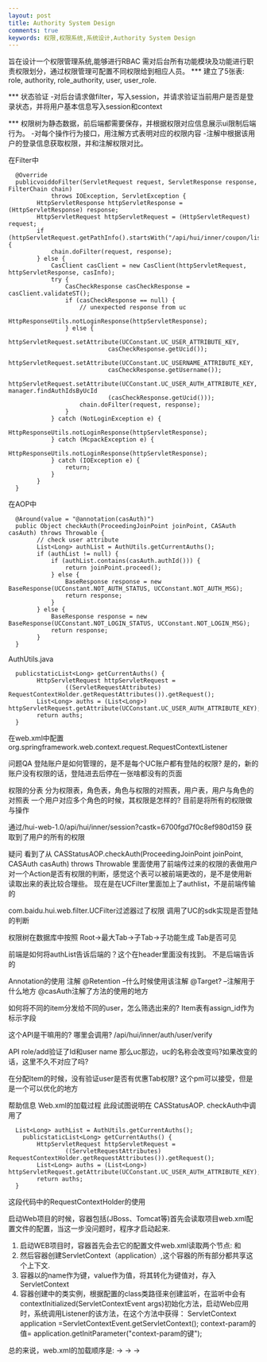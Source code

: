 ```yaml
---
layout: post
title: Authority System Design
comments: true
keywords: 权限,权限系统,系统设计,Authority System Design
---
```


旨在设计一个权限管理系统,能够进行RBAC
需对后台所有功能模块及功能进行职责权限划分，通过权限管理可配置不同权限给到相应人员。
*** 建立了5张表: role, authority, role_authority, user, user_role.

*** 状态验证
  -对后台请求做filter，写入session，并请求验证当前用户是否是登录状态，并将用户基本信息写入session和context
  
*** 权限树为静态数据，前后端都需要保存，并根据权限对应信息展示ui限制后端行为。
  -对每个操作行为接口，用注解方式表明对应的权限内容
  -注解中根据该用户的登录信息获取权限，并和注解权限对比。


在Filter中

```
  @Override
  publicvoiddoFilter(ServletRequest request, ServletResponse response, FilterChain chain)
            throws IOException, ServletException {
        HttpServletResponse httpServletResponse = (HttpServletResponse) response;
        HttpServletRequest httpServletRequest = (HttpServletRequest) request;
        if (httpServletRequest.getPathInfo().startsWith("/api/hui/inner/coupon/list")) {
            chain.doFilter(request, response);
        } else {
            CasClient casClient = new CasClient(httpServletRequest, httpServletResponse, casInfo);
            try {
                CasCheckResponse casCheckResponse = casClient.validateST();
                if (casCheckResponse == null) {
                    // unexpected response from uc
                    HttpResponseUtils.notLoginResponse(httpServletResponse);
                } else {
                    httpServletRequest.setAttribute(UCConstant.UC_USER_ATTRIBUTE_KEY,
                            casCheckResponse.getUcid());
                    httpServletRequest.setAttribute(UCConstant.UC_USERNAME_ATTRIBUTE_KEY,
                            casCheckResponse.getUsername());
                    httpServletRequest.setAttribute(UCConstant.UC_USER_AUTH_ATTRIBUTE_KEY, manager.findAuthIdsByUcId
                            (casCheckResponse.getUcid()));
                    chain.doFilter(request, response);
                }
            } catch (NotLoginException e) {
                HttpResponseUtils.notLoginResponse(httpServletResponse);
            } catch (McpackException e) {
                HttpResponseUtils.notLoginResponse(httpServletResponse);
            } catch (IOException e) {
                return;
            }
        }
  }
```

在AOP中

```
  @Around(value = "@annotation(casAuth)")
  public Object checkAuth(ProceedingJoinPoint joinPoint, CASAuth casAuth) throws Throwable {
        // check user attribute
        List<Long> authList = AuthUtils.getCurrentAuths();
        if (authList != null) {
            if (authList.contains(casAuth.authId())) {
                return joinPoint.proceed();
            } else {
                BaseResponse response = new BaseResponse(UCConstant.NOT_AUTH_STATUS, UCConstant.NOT_AUTH_MSG);
                return response;
            }
        } else {
            BaseResponse response = new BaseResponse(UCConstant.NOT_LOGIN_STATUS, UCConstant.NOT_LOGIN_MSG);
            return response;
        }
  }
```
AuthUtils.java

```
  publicstaticList<Long> getCurrentAuths() {
        HttpServletRequest httpServletRequest =
                ((ServletRequestAttributes) RequestContextHolder.getRequestAttributes()).getRequest();
        List<Long> auths = (List<Long>) httpServletRequest.getAttribute(UCConstant.UC_USER_AUTH_ATTRIBUTE_KEY);
        return auths;
  }
```

在web.xml中配置
<listener>
<listener-class>org.springframework.web.context.request.RequestContextListener</listener-class>
</listener>

问题QA
登陆账户是如何管理的，是不是每个UC账户都有登陆的权限?
是的，新的账户没有权限的话，登陆进去后停在一张啥都没有的页面
 
权限的分表
分为权限表，角色表，角色与权限的对照表，用户表，用户与角色的对照表
一个用户对应多个角色的时候，其权限是怎样的?
目前是将所有的权限做与操作
 
通过/hui-web-1.0/api/hui/inner/session?castk=6700fgd7f0c8ef980d159
获取到了用户的所有的权限
 
疑问
看到了从
CASStatusAOP.checkAuth(ProceedingJoinPoint joinPoint, CASAuth casAuth) throws Throwable
里面使用了前端传过来的权限的表做用户对一个Action是否有权限的判断，感觉这个表可以被前端更改的，是不是使用新读取出来的表比较合理些。
现在是在UCFilter里面加上了authlist，不是前端传输的
 
com.baidu.hui.web.filter.UCFilter过滤器过了权限
调用了UC的sdk实现是否登陆的判断
 
权限树在数据库中按照
Root->最大Tab->子Tab->子功能生成
Tab是否可见
 
前端是如何将authList告诉后端的？这个在header里面没有找到。
不是后端告诉的
 
Annotation的使用
注解
@Retention –什么时候使用该注解
@Target? –注解用于什么地方
@casAuth注解了方法的使用的地方
 
如何将不同的item分发给不同的user，怎么筛选出来的?
Item表有assign_id作为标示字段
 
这个API是干嘛用的? 哪里会调用?
/api/hui/inner/auth/user/verify
 
API role/add验证了Id和user name
那么uc那边，uc的名称会改变吗?如果改变的话，这里不久不对应了吗?
 
在分配Item的时候，没有验证user是否有优惠Tab权限?
这个pm可以接受，但是是一个可以优化的地方
 
 
帮助信息
Web.xml的加载过程
此段试图说明在
CASStatusAOP. checkAuth中调用了

```
  List<Long> authList = AuthUtils.getCurrentAuths();
    publicstaticList<Long> getCurrentAuths() {
        HttpServletRequest httpServletRequest =
                ((ServletRequestAttributes) RequestContextHolder.getRequestAttributes()).getRequest();
        List<Long> auths = (List<Long>) httpServletRequest.getAttribute(UCConstant.UC_USER_AUTH_ATTRIBUTE_KEY);
        return auths;
  }
```

这段代码中的RequestContextHolder的使用
 
启动Web项目的时候，容器包括(JBoss、Tomcat等)首先会读取项目web.xml配置文件的配置，当这一步没问题时，程序才启动起来.
1. 启动WEB项目时，容器首先会去它的配置文件web.xml读取两个节点:
<listener></listener>和<context-param></context-param>
2. 然后容器创建ServletContext（application）,这个容器的所有部分都共享这个上下文.
3. 容器以<context-param></context-param>的name作为键，value作为值，将其转化为键值对，存入ServletContext
4. 容器创建<listener></listener>中的类实例，根据配置的class类路径<listener-class>来创建监听，在监听中会有contextInitialized(ServletContextEvent args)初始化方法，启动Web应用时，系统调用Listener的该方法，在这个方法中获得：
ServletContext application =ServletContextEvent.getServletContext();
context-param的值= application.getInitParameter("context-param的键");
 
总的来说，web.xml的加载顺序是: <context-param>-> <listener> -> <filter> -> <servlet>

